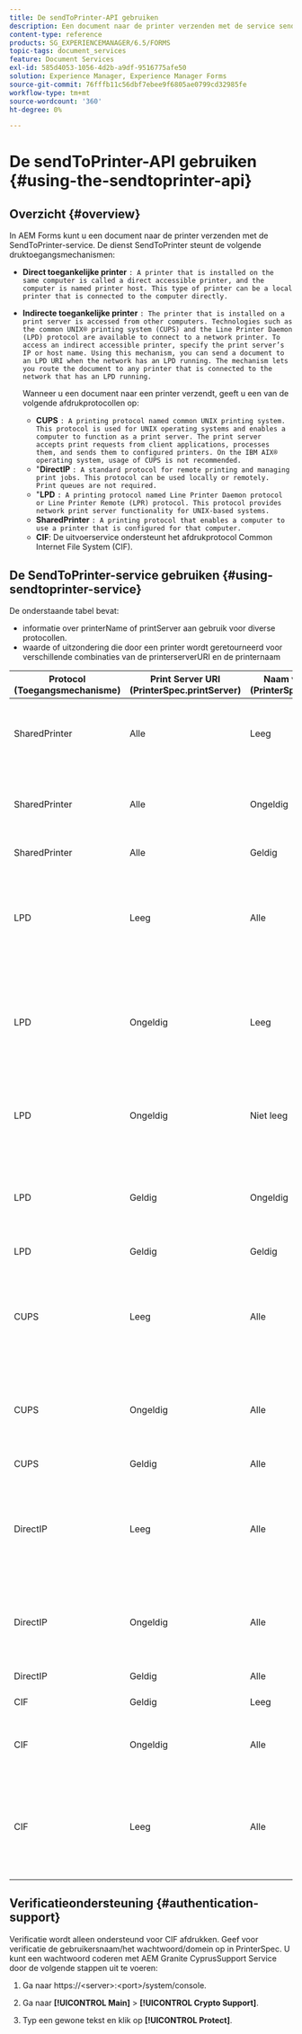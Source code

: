 ```yaml
---
title: De sendToPrinter-API gebruiken
description: Een document naar de printer verzenden met de service sendToPrinter.
content-type: reference
products: SG_EXPERIENCEMANAGER/6.5/FORMS
topic-tags: document_services
feature: Document Services
exl-id: 585d4053-1056-4d2b-a9df-9516775afe50
solution: Experience Manager, Experience Manager Forms
source-git-commit: 76fffb11c56dbf7ebee9f6805ae0799cd32985fe
workflow-type: tm+mt
source-wordcount: '360'
ht-degree: 0%

---
```


# De sendToPrinter-API gebruiken {#using-the-sendtoprinter-api}

## Overzicht {#overview}

In AEM Forms kunt u een document naar de printer verzenden met de SendToPrinter-service. De dienst SendToPrinter steunt de volgende druktoegangsmechanismen:

* **Direct toegankelijke printer** `: A printer that is installed on the same computer is called a direct accessible printer, and the computer is named printer host. This type of printer can be a local printer that is connected to the computer directly.`

* **Indirecte toegankelijke printer** `: The printer that is installed on a print server is accessed from other computers. Technologies such as the common UNIX® printing system (CUPS) and the Line Printer Daemon (LPD) protocol are available to connect to a network printer. To access an indirect accessible printer, specify the print server’s IP or host name. Using this mechanism, you can send a document to an LPD URI when the network has an LPD running. The mechanism lets you route the document to any printer that is connected to the network that has an LPD running.`

  Wanneer u een document naar een printer verzendt, geeft u een van de volgende afdrukprotocollen op:

   * **CUPS** `: A printing protocol named common UNIX printing system. This protocol is used for UNIX operating systems and enables a computer to function as a print server. The print server accepts print requests from client applications, processes them, and sends them to configured printers. On the IBM AIX® operating system, usage of CUPS is not recommended.`
   * &quot;**DirectIP** `: A standard protocol for remote printing and managing print jobs. This protocol can be used locally or remotely. Print queues are not required.`
   * &quot;**LPD** `: A printing protocol named Line Printer Daemon protocol or Line Printer Remote (LPR) protocol. This protocol provides network print server functionality for UNIX-based systems.`
   * **SharedPrinter** `: A printing protocol that enables a computer to use a printer that is configured for that computer.`
   * **CIF**: De uitvoerservice ondersteunt het afdrukprotocol Common Internet File System (CIF).

## De SendToPrinter-service gebruiken {#using-sendtoprinter-service}

De onderstaande tabel bevat:

* informatie over printerName of printServer aan gebruik voor diverse protocollen.
* waarde of uitzondering die door een printer wordt geretourneerd voor verschillende combinaties van de printerserverURI en de printernaam

| Protocol (Toegangsmechanisme) | Print Server URI (PrinterSpec.printServer) | Naam van de printer (PrinterSpec.printerName) | Resultaat |
|--- |--- |--- |--- |
| SharedPrinter | Alle | Leeg | Uitzondering: vereist argument sPrinterName mag niet leeg zijn. |
| SharedPrinter | Alle | Ongeldig | Een uitzondering geeft aan dat de printer niet kan worden gevonden. |
| SharedPrinter | Alle | Geldig | Afdruktaak is voltooid. |
| LPD | Leeg | Alle | een uitzondering die verklaart dat het vereiste argument sPrintServerUri niet leeg kan zijn. |
| LPD | Ongeldig | Leeg | een uitzondering die verklaart dat het vereiste argument sPrinterName niet leeg kan zijn. |
| LPD | Ongeldig | Niet leeg | een uitzondering die verklaart dat sPrintServerUri niet wordt gevonden. |
| LPD | Geldig | Ongeldig | een uitzondering waarin staat dat de printer niet kan worden gevonden. |
| LPD | Geldig | Geldig | Een geslaagde afdruktaak. |
| CUPS | Leeg | Alle | een uitzondering die verklaart dat het vereiste argument sPrintServerUri niet leeg kan zijn. |
| CUPS | Ongeldig | Alle | een uitzondering waarin staat dat de printer niet kan worden gevonden. |
| CUPS | Geldig | Alle | Afdruktaak is voltooid. |
| DirectIP | Leeg | Alle | een uitzondering die verklaart dat het vereiste argument sPrintServerUri niet leeg kan zijn. |
| DirectIP | Ongeldig | Alle | een uitzondering waarin staat dat de printer niet kan worden gevonden. |
| DirectIP | Geldig | Alle | Afdruktaak is voltooid. |
| CIF | Geldig | Leeg | Afdruktaak is voltooid. |
| CIF | Ongeldig | Alle | een onbekende fout tijdens het afdrukken met CIF. |
| CIF | Leeg | Alle | een uitzondering die verklaart dat het vereiste argument sPrintServerUri niet leeg kan zijn. |

## Verificatieondersteuning {#authentication-support}

Verificatie wordt alleen ondersteund voor CIF afdrukken. Geef voor verificatie de gebruikersnaam/het wachtwoord/domein op in PrinterSpec. U kunt een wachtwoord coderen met AEM Granite CyprusSupport Service door de volgende stappen uit te voeren:

1. Ga naar https://&lt;server>:&lt;port>/system/console.

1. Ga naar **[!UICONTROL Main]** > **[!UICONTROL Crypto Support]**.

1. Typ een gewone tekst en klik op **[!UICONTROL Protect]**.
